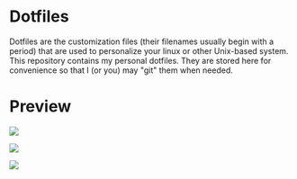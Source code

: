 # Dotfiles
Dotfiles are the customization files (their filenames usually begin with a period) that are used to personalize your linux or other Unix-based system. This repository contains my personal dotfiles. They are stored here for convenience so that I (or you) may "git" them when needed.

# Preview

![](https://i.imgur.com/iXRFABb.png)

![](https://i.imgur.com/uttG1Pm.png)

![](https://i.imgur.com/qA8kquv.png)
